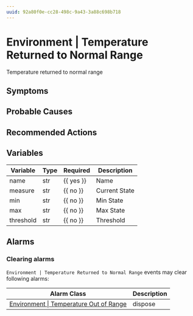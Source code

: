 ```yaml
---
uuid: 92a80f0e-cc28-498c-9a43-3a88c698b718
---
```

# Environment | Temperature Returned to Normal Range

Temperature returned to normal range

## Symptoms

## Probable Causes

## Recommended Actions

## Variables

Variable | Type | Required | Description
--- | --- | --- | ---
name | str | {{ yes }} | Name
measure | str | {{ no }} | Current State
min | str | {{ no }} | Min State
max | str | {{ no }} | Max State
threshold | str | {{ no }} | Threshold

## Alarms

### Clearing alarms

`Environment | Temperature Returned to Normal Range` events may clear following alarms:

Alarm Class | Description
--- | ---
[Environment \| Temperature Out of Range](../../alarm-classes/environment/temperature-out-of-range.md) | dispose
